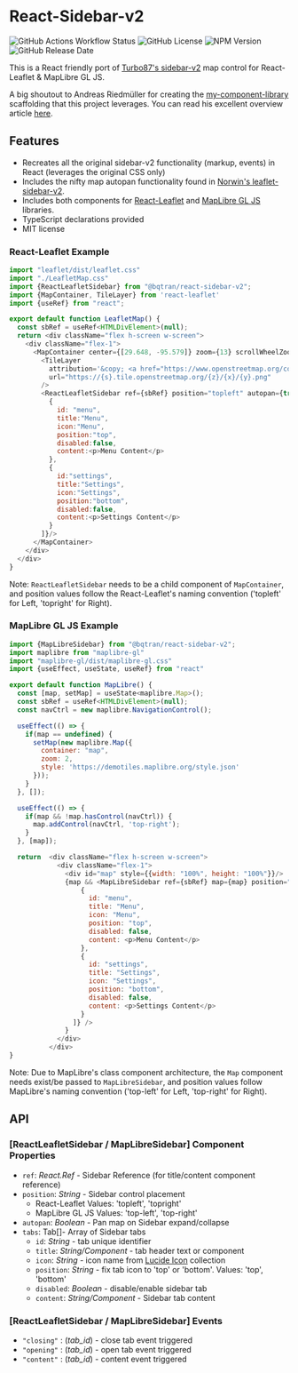# React-Sidebar-v2
![GitHub Actions Workflow Status](https://img.shields.io/github/actions/workflow/status/bqtran/react-sidebar-v2/super-linter.yml?style=flat-square)
![GitHub License](https://img.shields.io/github/license/bqtran/react-sidebar-v2?style=flat-square)
![NPM Version](https://img.shields.io/npm/v/%40bqtran%2Freact-sidebar-v2?style=flat-square)
![GitHub Release Date](https://img.shields.io/github/release-date/bqtran/react-sidebar-v2?style=flat-square)

This is a React friendly port of [Turbo87's sidebar-v2](https://github.com/Turbo87/sidebar-v2) map control for React-Leaflet & MapLibre GL JS.

A big shoutout to Andreas Riedmüller for creating the [my-component-library](https://github.com/receter/my-component-library/tree/revision-1) scaffolding that this project leverages.
You can read his excellent overview article [here](https://dev.to/receter/how-to-create-a-react-component-library-using-vites-library-mode-4lma).
## Features
- Recreates all the original sidebar-v2 functionality (markup, events) in React (leverages the original CSS only)
- Includes the nifty map autopan functionality found in [Norwin's leaflet-sidebar-v2](https://github.com/noerw/leaflet-sidebar-v2).
- Includes both components for [React-Leaflet](https://react-leaflet.js.org/) and [MapLibre GL JS](https://maplibre.org/) libraries.
- TypeScript declarations provided
- MIT license
### React-Leaflet Example
```javascript
import "leaflet/dist/leaflet.css"
import "./LeafletMap.css"
import {ReactLeafletSidebar} from "@bqtran/react-sidebar-v2";
import {MapContainer, TileLayer} from 'react-leaflet'
import {useRef} from "react";

export default function LeafletMap() {
  const sbRef = useRef<HTMLDivElement>(null);
  return <div className="flex h-screen w-screen">
    <div className="flex-1">
      <MapContainer center={[29.648, -95.579]} zoom={13} scrollWheelZoom={false} zoomControl={false}>
        <TileLayer
          attribution='&copy; <a href="https://www.openstreetmap.org/copyright">OpenStreetMap</a> contributors'
          url="https://{s}.tile.openstreetmap.org/{z}/{x}/{y}.png"
        />
        <ReactLeafletSidebar ref={sbRef} position="topleft" autopan={true} tabs={[
          {
            id: "menu",
            title:"Menu",
            icon:"Menu",
            position:"top",
            disabled:false,
            content:<p>Menu Content</p>
          },
          {
            id:"settings",
            title:"Settings",
            icon:"Settings",
            position:"bottom",
            disabled:false,
            content:<p>Settings Content</p>
          }
        ]}/>
      </MapContainer>
    </div>
  </div>
}

```
Note: `ReactLeafletSidebar` needs to be a child component of `MapContainer`, and position values follow the React-Leaflet's naming convention ('topleft' for Left, 'topright' for Right).
### MapLibre GL JS Example

```javascript
import {MapLibreSidebar} from "@bqtran/react-sidebar-v2";
import maplibre from "maplibre-gl"
import "maplibre-gl/dist/maplibre-gl.css"
import {useEffect, useState, useRef} from "react"

export default function MapLibre() {
  const [map, setMap] = useState<maplibre.Map>();
  const sbRef = useRef<HTMLDivElement>(null);
  const navCtrl = new maplibre.NavigationControl();

  useEffect(() => {
    if(map == undefined) {
      setMap(new maplibre.Map({
        container: "map",
        zoom: 2,
        style: 'https://demotiles.maplibre.org/style.json'
      }));
    }
  }, []);

  useEffect(() => {
    if(map && !map.hasControl(navCtrl)) {
      map.addControl(navCtrl, 'top-right');
    }
  }, [map]);

  return  <div className="flex h-screen w-screen">
            <div className="flex-1">
              <div id="map" style={{width: "100%", height: "100%"}}/>
              {map && <MapLibreSidebar ref={sbRef} map={map} position="top-left" autopan={false} tabs={[
                  {
                    id: "menu",
                    title: "Menu",
                    icon: "Menu",
                    position: "top",
                    disabled: false,
                    content: <p>Menu Content</p>
                  },
                  {
                    id: "settings",
                    title: "Settings",
                    icon: "Settings",
                    position: "bottom",
                    disabled: false,
                    content: <p>Settings Content</p>
                  }
                ]} />
              }
            </div>
          </div>
}

```
Note: Due to MapLibre's class component architecture, the `Map` component needs exist/be passed to `MapLibreSidebar`, and position values follow MapLibre's naming convention ('top-left' for Left, 'top-right' for Right).
## API
### [ReactLeafletSidebar / MapLibreSidebar] Component Properties
- `ref`: _React.Ref_ - Sidebar Reference (for title/content component reference)
- `position`: _String_ - Sidebar control placement
  - React-Leaflet Values: 'topleft', 'topright'
  - MapLibre GL JS Values: 'top-left', 'top-right'
- `autopan`: _Boolean_ - Pan map on Sidebar expand/collapse
- `tabs`: Tab[]- Array of Sidebar tabs
  - `id`: _String_ - tab unique identifier
  - `title`: _String/Component_ - tab header text or component
  - `icon`: _String_ - icon name from [Lucide Icon](https://lucide.dev/) collection
  - `position`: _String_ - fix tab icon to 'top' or 'bottom'. Values: 'top', 'bottom'
  - `disabled`: _Boolean_ - disable/enable sidebar tab
  - `content`: _String/Component_ - Sidebar tab content

### [ReactLeafletSidebar / MapLibreSidebar] Events
- `"closing"` : (_tab_id_) - close tab event triggered
- `"opening"` : (_tab_id_) - open tab event triggered
- `"content"` : (_tab_id_) - content event triggered
